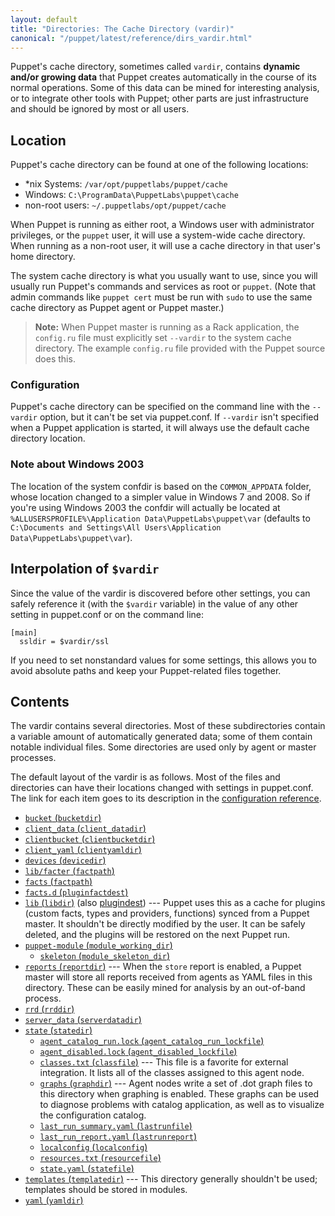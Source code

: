 ```yaml
---
layout: default
title: "Directories: The Cache Directory (vardir)"
canonical: "/puppet/latest/reference/dirs_vardir.html"
---
```


[confdir]: ./dirs_confdir.html
[config_ref]: /references/4.1.latest/configuration.html

Puppet's cache directory, sometimes called `vardir`, contains **dynamic and/or growing data** that Puppet creates automatically in the course of its normal operations. Some of this data can be mined for interesting analysis, or to integrate other tools with Puppet; other parts are just infrastructure and should be ignored by most or all users.

## Location

Puppet's cache directory can be found at one of the following locations:

* \*nix Systems: `/var/opt/puppetlabs/puppet/cache`
* Windows: `C:\ProgramData\PuppetLabs\puppet\cache`
* non-root users: `~/.puppetlabs/opt/puppet/cache`

When Puppet is running as either root, a Windows user with administrator privileges, or the `puppet` user, it will use a system-wide cache directory. When running as a non-root user, it will use a cache directory in that user's home directory.

The system cache directory is what you usually want to use, since you will usually run Puppet's commands and services as root or `puppet`. (Note that admin commands like `puppet cert` must be run with `sudo` to use the same cache directory as Puppet agent or Puppet master.)

> **Note:** When Puppet master is running as a Rack application, the `config.ru` file must explicitly set `--vardir` to the system cache directory. The example `config.ru` file provided with the Puppet source does this.

### Configuration

Puppet's cache directory can be specified on the command line with the `--vardir` option, but it can't be set via puppet.conf. If `--vardir` isn't specified when a Puppet application is started, it will always use the default cache directory location.

### Note about Windows 2003

The location of the system confdir is based on the `COMMON_APPDATA` folder, whose location changed to a simpler value in Windows 7 and 2008. So if you're using Windows 2003 the confdir will actually be located at `%ALLUSERSPROFILE%\Application Data\PuppetLabs\puppet\var` (defaults to `C:\Documents and Settings\All Users\Application Data\PuppetLabs\puppet\var`).

## Interpolation of `$vardir`

Since the value of the vardir is discovered before other settings, you can safely reference it (with the `$vardir` variable) in the value of any other setting in puppet.conf or on the command line:

    [main]
      ssldir = $vardir/ssl

If you need to set nonstandard values for some settings, this allows you to avoid absolute paths and keep your Puppet-related files together.


## Contents

The vardir contains several directories. Most of these subdirectories contain a variable amount of automatically generated data; some of them contain notable individual files. Some directories are used only by agent or master processes.

The default layout of the vardir is as follows. Most of the files and directories can have their locations changed with settings in puppet.conf. The link for each item goes to its description in the [configuration reference][config_ref].

* [`bucket` (`bucketdir`)][bucketdir]
* [`client_data` (`client_datadir`)][client_datadir]
* [`clientbucket` (`clientbucketdir`)][clientbucketdir]
* [`client_yaml` (`clientyamldir`)][clientyamldir]
* [`devices` (`devicedir`)][devicedir]
* [`lib/facter` (`factpath`)][factpath]
* [`facts` (`factpath`)][factpath]
* [`facts.d` (`pluginfactdest`)][pluginfactdest]
* [`lib` (`libdir`)][libdir] (also [plugindest][]) --- Puppet uses this as a cache for plugins (custom facts, types and providers, functions) synced from a Puppet master. It shouldn't be directly modified by the user. It can be safely deleted, and the plugins will be restored on the next Puppet run.
* [`puppet-module` (`module_working_dir`)][module_working_dir]
    * [`skeleton` (`module_skeleton_dir`)][module_skeleton_dir]
* [`reports` (`reportdir`)][reportdir] --- When the `store` report is enabled, a Puppet master will store all reports received from agents as YAML files in this directory. These can be easily mined for analysis by an out-of-band process.
* [`rrd` (`rrddir`)][rrddir]
* [`server_data` (`serverdatadir`)][serverdatadir]
* [`state` (`statedir`)][statedir]
    * [`agent_catalog_run.lock` (`agent_catalog_run_lockfile`)][agent_catalog_run_lockfile]
    * [`agent_disabled.lock` (`agent_disabled_lockfile`)][agent_disabled_lockfile]
    * [`classes.txt` (`classfile`)][classfile] --- This file is a favorite for external integration. It lists all of the classes assigned to this agent node.
    * [`graphs` (`graphdir`)][graphdir] --- Agent nodes write a set of .dot graph files to this directory when graphing is enabled. These graphs can be used to diagnose problems with catalog application, as well as to visualize the configuration catalog.
    * [`last_run_summary.yaml` (`lastrunfile`)][lastrunfile]
    * [`last_run_report.yaml` (`lastrunreport`)][lastrunreport]
    * [`localconfig` (`localconfig`)][localconfig]
    * [`resources.txt` (`resourcefile`)][resourcefile]
    * [`state.yaml` (`statefile`)][statefile]
* [`templates` (`templatedir`)][templatedir] --- This directory generally shouldn't be used; templates should be stored in modules.
* [`yaml` (`yamldir`)][yamldir]

[bucketdir]: /references/4.1.latest/configuration.html#bucketdir
[client_datadir]: /references/4.1.latest/configuration.html#clientdatadir
[clientbucketdir]: /references/4.1.latest/configuration.html#clientbucketdir
[clientyamldir]: /references/4.1.latest/configuration.html#clientyamldir
[devicedir]: /references/4.1.latest/configuration.html#devicedir
[factpath]: /references/4.1.latest/configuration.html#factpath
[pluginfactdest]: /references/4.1.latest/configuration.html#pluginfactdest
[libdir]: /references/4.1.latest/configuration.html#libdir
[plugindest]: /references/4.1.latest/configuration.html#plugindest
[module_working_dir]: /references/4.1.latest/configuration.html#moduleworkingdir
[module_skeleton_dir]: /references/4.1.latest/configuration.html#moduleskeletondir
[logdir]: /references/4.1.latest/configuration.html#logdir
[httplog]: /references/4.1.latest/configuration.html#httplog
[masterhttplog]: /references/4.1.latest/configuration.html#masterhttplog
[masterlog]: /references/4.1.latest/configuration.html#masterlog
[puppetdlog]: /references/4.1.latest/configuration.html#puppetdlog
[reportdir]: /references/4.1.latest/configuration.html#reportdir
[rrddir]: /references/4.1.latest/configuration.html#rrddir
[rundir]: /references/4.1.latest/configuration.html#rundir
[pidfile]: /references/4.1.latest/configuration.html#pidfile
[serverdatadir]: /references/4.1.latest/configuration.html#serverdatadir
[statedir]: /references/4.1.latest/configuration.html#statedir
[agent_catalog_run_lockfile]: /references/4.1.latest/configuration.html#agentcatalogrunlockfile
[agent_disabled_lockfile]: /references/4.1.latest/configuration.html#agentdisabledlockfile
[classfile]: /references/4.1.latest/configuration.html#classfile
[graphdir]: /references/4.1.latest/configuration.html#graphdir
[lastrunfile]: /references/4.1.latest/configuration.html#lastrunfile
[lastrunreport]: /references/4.1.latest/configuration.html#lastrunreport
[localconfig]: /references/4.1.latest/configuration.html#localconfig
[resourcefile]: /references/4.1.latest/configuration.html#resourcefile
[statefile]: /references/4.1.latest/configuration.html#statefile
[templatedir]: /references/4.1.latest/configuration.html#templatedir
[yamldir]: /references/4.1.latest/configuration.html#yamldir
